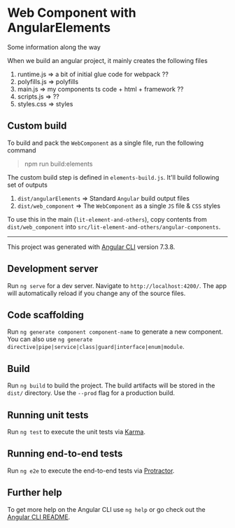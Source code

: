 # Web Component with AngularElements

Some information along the way

When we build an angular project, it mainly creates the following files

1. runtime.js => a bit of initial glue code for webpack ??
2. polyfills.js => polyfills
3. main.js => my components ts code + html + framework ??
4. scripts.js => ??
5. styles.css => styles

## Custom build

To build and pack the `WebComponent` as a single file, run the following command

> npm run build:elements

The custom build step is defined in `elements-build.js`. It'll build following set of outputs

1. `dist/angularElements` => Standard `Angular` build output files
2. `dist/web_component` => The `WebComponent` as a single `JS` file & `CSS` styles

To use this in the main (`lit-element-and-others`), copy contents from `dist/web_component` into `src/lit-element-and-others/angular-components`.

---

This project was generated with [Angular CLI](https://github.com/angular/angular-cli) version 7.3.8.

## Development server

Run `ng serve` for a dev server. Navigate to `http://localhost:4200/`. The app will automatically reload if you change any of the source files.

## Code scaffolding

Run `ng generate component component-name` to generate a new component. You can also use `ng generate directive|pipe|service|class|guard|interface|enum|module`.

## Build

Run `ng build` to build the project. The build artifacts will be stored in the `dist/` directory. Use the `--prod` flag for a production build.

## Running unit tests

Run `ng test` to execute the unit tests via [Karma](https://karma-runner.github.io).

## Running end-to-end tests

Run `ng e2e` to execute the end-to-end tests via [Protractor](http://www.protractortest.org/).

## Further help

To get more help on the Angular CLI use `ng help` or go check out the [Angular CLI README](https://github.com/angular/angular-cli/blob/master/README.md).
